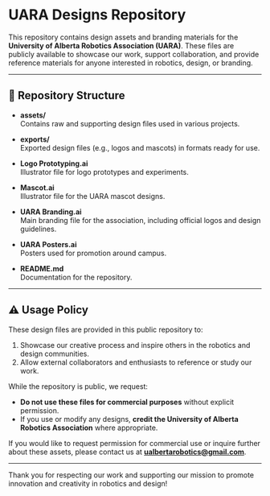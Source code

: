 # UARA Designs Repository

This repository contains design assets and branding materials for the **University of Alberta Robotics Association (UARA)**. These files are publicly available to showcase our work, support collaboration, and provide reference materials for anyone interested in robotics, design, or branding.

---

## 📂 Repository Structure

- **assets/**  
  Contains raw and supporting design files used in various projects.

- **exports/**  
  Exported design files (e.g., logos and mascots) in formats ready for use.

- **Logo Prototyping.ai**  
  Illustrator file for logo prototypes and experiments.

- **Mascot.ai**  
  Illustrator file for the UARA mascot designs.

- **UARA Branding.ai**  
  Main branding file for the association, including official logos and design guidelines.

- **UARA Posters.ai**  
  Posters used for promotion around campus.
  

- **README.md**  
  Documentation for the repository.

---

## ⚠️ Usage Policy

These design files are provided in this public repository to:
1. Showcase our creative process and inspire others in the robotics and design communities.
2. Allow external collaborators and enthusiasts to reference or study our work.

While the repository is public, we request:
- **Do not use these files for commercial purposes** without explicit permission.
- If you use or modify any designs, **credit the University of Alberta Robotics Association** where appropriate.

If you would like to request permission for commercial use or inquire further about these assets, please contact us at **ualbertarobotics@gmail.com**.

---

Thank you for respecting our work and supporting our mission to promote innovation and creativity in robotics and design!
